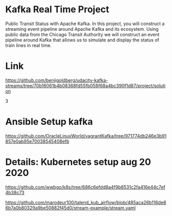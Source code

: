# Kafka Real Time Project
Public Transit Status with Apache Kafka.
In this project, you will construct a streaming event pipeline around Apache Kafka and its ecosystem. 
Using public data from the Chicago Transit Authority we will construct an event pipeline around Kafka that allows us to simulate and display the status of train lines in real time.

# Link
https://github.com/benjigoldberg/udacity-kafka-streams/tree/70b16061b4b08368fd55fb058f68a4bc390f1d87/project/solution

3
# Ansible Setup kafka
https://github.com/OracleLinuxWorld/vagrantKafka/tree/971774db246e3b91857e0ab95e70038545408efb



# Details: Kubernetes setup aug 20 2020
https://github.com/wwbgo/k8s/tree/686c6efdd8a4f9b8531c2fa416e44c7ef4b38c73

https://github.com/marodeur100/talend_kub_airflow/blob/485aca26b116de86b7a0b80329a9be50882f45d0/stream-example/stream.yaml

